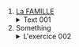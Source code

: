 1. [La FAMILLE](https://github.com/evug/evug.github.io/raw/main/french/audio-a2/001_small.mp3)<details><summary>Text 001 </summary>We can put here the text <a href="http://example.com/" target="_blank">example</a> </details>
2. Something<details><summary>L'exercice 002</summary><audio controls autoplay><source src="https://github.com/evug/evug.github.io/raw/main/french/audio-a2/002_small.mp3" type="audio/mpeg"></audio></details>


